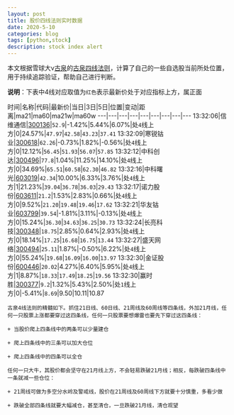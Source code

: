 ```yaml
---
layout: post
title: 股价四线法则实时数据
date: 2020-5-10
categories: blog
tags: [python,stock]
description: stock index alert
---
```



本文根据雪球大v[古泉](https://xueqiu.com/u/7148646888)的[古泉四线法则](https://xueqiu.com/7148646888/130498192)，计算了自己的一些自选股当前所处位置，用于持续追踪验证，帮助自己进行判断。

**说明**：下表中4线对应取值为`红色`表示最新价处于对应指标上方，属正面

时间|名称|代码|最新价|当日|3日|5日|位置|变动|距离|ma21|ma60|ma21w|ma60w
---|---|---|---|---|---|---|---|---
13:32:06|信维通信|[300136](https://xueqiu.com/S/SZ300136)|`52.9`|-1.42%|5.44%|6.07%|处`4`线上方|0|24.57%|`47.97`|`42.58`|`43.23`|`37.41`
13:32:09|寒锐钴业|[300618](https://xueqiu.com/S/SZ300618)|`62.26`|-0.73%|1.82%|-0.56%|处`4`线上方|0|12.12%|`56.45`|`51.93`|`56.07`|`57.85`
13:32:12|中科创达|[300496](https://xueqiu.com/S/SZ300496)|`77.8`|1.04%|11.25%|14.10%|处`4`线上方|0|34.69%|`65.51`|`60.58`|`62.30`|`46.82`
13:32:16|中科曙光|[603019](https://xueqiu.com/S/SH603019)|`42.34`|10.00%|6.33%|3.76%|处`4`线上方|1|21.23%|`39.04`|`36.78`|`36.03`|`29.43`
13:32:17|诺力股份|[603611](https://xueqiu.com/S/SH603611)|`21.2`|1.53%|2.83%|0.66%|处`4`线上方|0|9.52%|`21.20`|`19.48`|`19.46`|`17.62`
13:32:21|华友钴业|[603799](https://xueqiu.com/S/SH603799)|`39.54`|-1.81%|3.11%|-0.13%|处`4`线上方|0|15.24%|`36.30`|`34.63`|`36.25`|`30.73`
13:32:24|长亮科技|[300348](https://xueqiu.com/S/SZ300348)|`18.75`|2.85%|0.64%|2.93%|处`4`线上方|0|18.14%|`17.25`|`16.68`|`16.75`|`13.44`
13:32:27|盛天网络|[300494](https://xueqiu.com/S/SZ300494)|`25.11`|1.87%|-0.50%|6.22%|处`4`线上方|0|55.24%|`19.68`|`16.09`|`16.00`|`13.97`
13:32:30|金证股份|[600446](https://xueqiu.com/S/SH600446)|`20.02`|4.27%|6.40%|5.95%|处`4`线上方|1|8.87%|`18.33`|`17.49`|`18.25`|`19.56`
13:32:30|赢时胜|[300377](https://xueqiu.com/S/SZ300377)|`9.2`|1.32%|5.43%|2.50%|处`1`线上方|0|-5.41%|`8.69`|9.50|10.11|10.87

```
古泉4线法则的精髓如下。抓住21日线、60日线、21周线及60周线等四条线，外加21月线，任何一只股票上涨都要穿过这四条线，任何一只股票要想爆雷也要先下穿过这四条线：

+ 当股价爬上四条线中的两条可以少量建仓

+ 爬上四条线中的三条可以加大仓位

+ 爬上四条线中的四条可以全仓

任何一只大牛，其股价都会坚守在21月线上方，不会轻易跌破21月线；相反，每跌破四条线中一条就减一些仓位：

+ 21周线可做为多空分水岭及警戒线，股价在21周线及60周线下方就要十分慎重，多看少做

+ 跌破全部四条线就要大幅减仓，甚至清仓，一旦跌破21月线，清仓观望
```